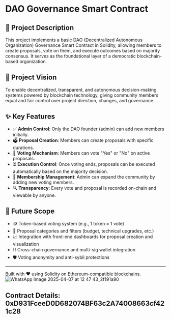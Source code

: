 # DAO Governance Smart Contract

## 🧠 Project Description

This project implements a basic DAO (Decentralized Autonomous Organization) Governance Smart Contract in Solidity, allowing members to create proposals, vote on them, and execute outcomes based on majority consensus. It serves as the foundational layer of a democratic blockchain-based organization.

## 🌟 Project Vision

To enable decentralized, transparent, and autonomous decision-making systems powered by blockchain technology, giving community members equal and fair control over project direction, changes, and governance.

## ✨ Key Features

- ✅ **Admin Control**: Only the DAO founder (admin) can add new members initially.
- 🗳️ **Proposal Creation**: Members can create proposals with specific durations.
- 🤝 **Voting Mechanism**: Members can vote "Yes" or "No" on active proposals.
- ⏳ **Execution Control**: Once voting ends, proposals can be executed automatically based on the majority decision.
- 👥 **Membership Management**: Admin can expand the community by adding new voting members.
- 🔍 **Transparency**: Every vote and proposal is recorded on-chain and viewable by anyone.

## 🚀 Future Scope

- 🪙 Token-based voting system (e.g., 1 token = 1 vote)
- 🧾 Proposal categories and filters (budget, technical upgrades, etc.)
- 📈 Integration with front-end dashboards for proposal creation and visualization
- ⛓️ Cross-chain governance and multi-sig wallet integration
- 🛡️ Voting anonymity and anti-sybil protections

---

Built with ❤️ using Solidity on Ethereum-compatible blockchains.
![WhatsApp Image 2025-04-07 at 12 47 43_2f191a90](https://github.com/user-attachments/assets/e1c0e720-d18b-482f-b81e-2b69ae303449)

## Contract Details: 0xD931FceeD0D682074BF63c2A74008663cf421c28

